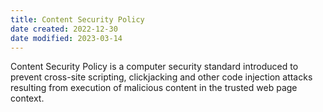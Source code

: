 ```yaml
---
title: Content Security Policy
date created: 2022-12-30
date modified: 2023-03-14
---
```


Content Security Policy is a computer security standard introduced to prevent cross-site scripting, clickjacking and other code injection attacks resulting from execution of malicious content in the trusted web page context.
